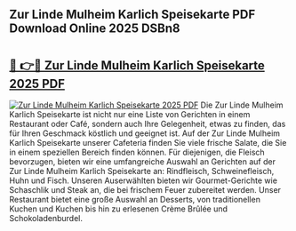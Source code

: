 ## Zur Linde Mulheim Karlich Speisekarte PDF Download Online 2025 DSBn8

# <h2><a href="http://gcbpm94.nevu.top/?p=Zur+Linde+Mulheim+Karlich+Speisekarte">🔗 👉🔴 Zur Linde Mulheim Karlich Speisekarte 2025 PDF</a></h2>

[![Zur Linde Mulheim Karlich Speisekarte 2025 PDF](https://i.imgur.com/dBaPXMq.png)](http://gcbpm94.nevu.top/?p=Zur+Linde+Mulheim+Karlich+Speisekarte)
Die Zur Linde Mulheim Karlich Speisekarte ist nicht nur eine Liste von Gerichten in einem Restaurant oder Café, sondern auch Ihre Gelegenheit, etwas zu finden, das für Ihren Geschmack köstlich und geeignet ist. Auf der Zur Linde Mulheim Karlich Speisekarte unserer Cafeteria finden Sie viele frische Salate, die Sie in einem speziellen Bereich finden können. Für diejenigen, die Fleisch bevorzugen, bieten wir eine umfangreiche Auswahl an Gerichten auf der Zur Linde Mulheim Karlich Speisekarte an: Rindfleisch, Schweinefleisch, Huhn und Fisch. Unseren Auserwählten bieten wir Gourmet-Gerichte wie Schaschlik und Steak an, die bei frischem Feuer zubereitet werden. Unser Restaurant bietet eine große Auswahl an Desserts, von traditionellen Kuchen und Kuchen bis hin zu erlesenen Crème Brûlée und Schokoladenburdel.
